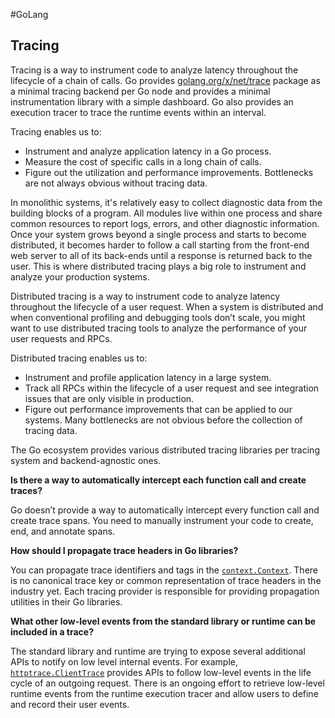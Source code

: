 #GoLang 
## Tracing

Tracing is a way to instrument code to analyze latency throughout the lifecycle of a chain of calls. Go provides [golang.org/x/net/trace](https://godoc.org/golang.org/x/net/trace) package as a minimal tracing backend per Go node and provides a minimal instrumentation library with a simple dashboard. Go also provides an execution tracer to trace the runtime events within an interval.

Tracing enables us to:

-   Instrument and analyze application latency in a Go process.
-   Measure the cost of specific calls in a long chain of calls.
-   Figure out the utilization and performance improvements. Bottlenecks are not always obvious without tracing data.

In monolithic systems, it's relatively easy to collect diagnostic data from the building blocks of a program. All modules live within one process and share common resources to report logs, errors, and other diagnostic information. Once your system grows beyond a single process and starts to become distributed, it becomes harder to follow a call starting from the front-end web server to all of its back-ends until a response is returned back to the user. This is where distributed tracing plays a big role to instrument and analyze your production systems.

Distributed tracing is a way to instrument code to analyze latency throughout the lifecycle of a user request. When a system is distributed and when conventional profiling and debugging tools don’t scale, you might want to use distributed tracing tools to analyze the performance of your user requests and RPCs.

Distributed tracing enables us to:

-   Instrument and profile application latency in a large system.
-   Track all RPCs within the lifecycle of a user request and see integration issues that are only visible in production.
-   Figure out performance improvements that can be applied to our systems. Many bottlenecks are not obvious before the collection of tracing data.

The Go ecosystem provides various distributed tracing libraries per tracing system and backend-agnostic ones.

**Is there a way to automatically intercept each function call and create traces?**

Go doesn’t provide a way to automatically intercept every function call and create trace spans. You need to manually instrument your code to create, end, and annotate spans.

**How should I propagate trace headers in Go libraries?**

You can propagate trace identifiers and tags in the [`context.Context`](https://go.dev/pkg/context#Context). There is no canonical trace key or common representation of trace headers in the industry yet. Each tracing provider is responsible for providing propagation utilities in their Go libraries.

**What other low-level events from the standard library or runtime can be included in a trace?**

The standard library and runtime are trying to expose several additional APIs to notify on low level internal events. For example, [`httptrace.ClientTrace`](https://go.dev/pkg/net/http/httptrace#ClientTrace) provides APIs to follow low-level events in the life cycle of an outgoing request. There is an ongoing effort to retrieve low-level runtime events from the runtime execution tracer and allow users to define and record their user events.